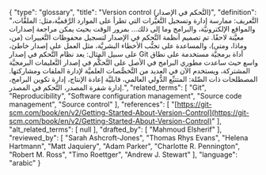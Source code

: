 {
    "type": "glossary",
    "title": "Version control (التَّحكم في الإصدار)",
    "definition": "التَّعريف: ممارسة إدارة وتسجيل التَّغيُّرات التي تطرأ على الموارد الرَّقميَّة،مثل: الملفَّات، والمواقع الإلكترونيَّة، والبرامج وما إلى ذلك…  بمرور الوقت بحيث يمكن مراجعة إصدارات معيَّنة لاحقًا. تم تصميم أنظمة التَّحكم في الإصدار لتسجيل محفوظات التَّغييرات (من، وماذا، ومتى)، والمساعدة على تجنُّب الأخطاء البشريَّة، مثل العمل على إصدار خاطئ، على سبيل المثال: يعد نظام التَّحكم في إصدار Git أداة برمجيَّة مستخدمة على نطاق واسع حيث ساعدت مطوري البرامج في الأصل على التَّحكُّم في إصدار التَّعليمات البرمجيَّة المشتركة، ويستخدم الآن في العديد من التَّخصُّصات العلميَّة لإدارة الملفات ومشاركتها.  المصطلحات ذات الصِّلة: المتتبِّع الدُّولي العالمي، قابليَّة إعادة الإنتاج، إدارة تكوين البرامج، إدارة شفرة المصدر، التَّحكم في المصدر.",
    "related_terms": [
        "Git",
        "Reproducibility",
        "Software configuration management",
        "Source code management",
        "Source control"
    ],
    "references": [
        "[https://git-scm.com/book/en/v2/Getting-Started-About-Version-Control](https://git-scm.com/book/en/v2/Getting-Started-About-Version-Control)"
    ],
    "alt_related_terms": [
        null
    ],
    "drafted_by": [
        "Mahmoud Elsherif"
    ],
    "reviewed_by": [
        "Sarah Ashcroft-Jones",
        "Thomas Rhys Evans",
        "Helena Hartmann",
        "Matt Jaquiery",
        "Adam Parker",
        "Charlotte R. Pennington",
        "Robert M. Ross",
        "Timo Roettger",
        "Andrew J. Stewart"
    ],
    "language": "arabic"
}